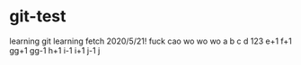# git-test
learning git
learning fetch 2020/5/21!
fuck
cao
wo
wo
wo
a
b
c
d
123
e+1
f+1
gg+1
gg-1
h+1
i-1
i+1
j-1
j
